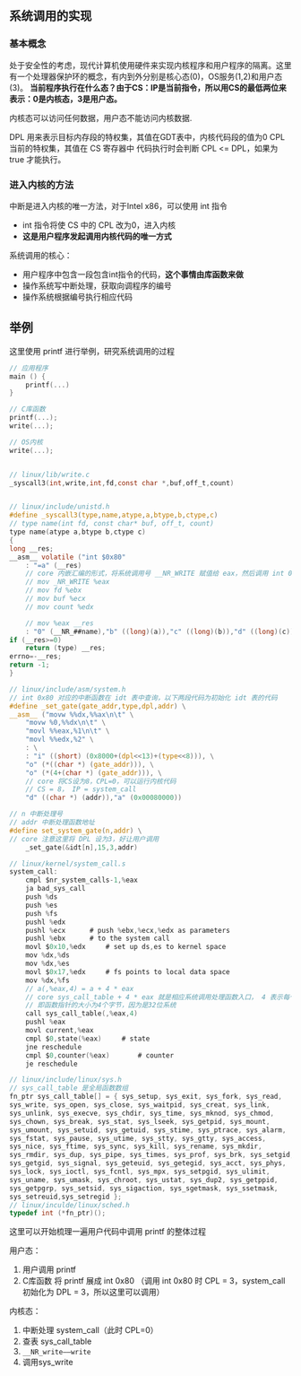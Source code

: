 ## 系统调用的实现
### 基本概念
处于安全性的考虑，现代计算机使用硬件来实现内核程序和用户程序的隔离。这里有一个处理器保护环的概念，有内到外分别是核心态(0)，OS服务(1,2)和用户态(3)。
**当前程序执行在什么态？由于CS：IP是当前指令，所以用CS的最低两位来表示：0是内核态，3是用户态。**

内核态可以访问任何数据，用户态不能访问内核数据.

DPL 用来表示目标内存段的特权集，其值在GDT表中，内核代码段的值为0
CPL 当前的特权集，其值在 CS 寄存器中
代码执行时会判断 CPL <= DPL，如果为 true 才能执行。

### 进入内核的方法
中断是进入内核的唯一方法，对于Intel x86，可以使用 int 指令
- int 指令将使 CS 中的 CPL 改为0，进入内核
- **这是用户程序发起调用内核代码的唯一方式**

系统调用的核心：
- 用户程序中包含一段包含int指令的代码，**这个事情由库函数来做**
- 操作系统写中断处理，获取向调程序的编号
- 操作系统根据编号执行相应代码

## 举例
这里使用 printf 进行举例，研究系统调用的过程
```c
// 应用程序
main () {
	printf(...)
}

// C库函数
printf(...);
write(...);

// OS内核
write(...);


// linux/lib/write.c
_syscall3(int,write,int,fd,const char *,buf,off_t,count)


// linux/include/unistd.h
#define _syscall3(type,name,atype,a,btype,b,ctype,c) 
// type name(int fd, const char* buf, off_t, count)
type name(atype a,btype b,ctype c) 
{ 
long __res; 
__asm__ volatile ("int $0x80" 
	: "=a" (__res) 
	// core 内嵌汇编的形式，将系统调用号 __NR_WRITE 赋值给 eax，然后调用 int 0x80
	// mov _NR_WRITE %eax
	// mov fd %ebx
	// mov buf %ecx
	// mov count %edx

	// mov %eax __res
	: "0" (__NR_##name),"b" ((long)(a)),"c" ((long)(b)),"d" ((long)(c))); 
if (__res>=0) 
	return (type) __res; 
errno=-__res; 
return -1; 
}

// linux/include/asm/system.h
// int 0x80 对应的中断函数在 idt 表中查询，以下两段代码为初始化 idt 表的代码
#define _set_gate(gate_addr,type,dpl,addr) \
__asm__ ("movw %%dx,%%ax\n\t" \
	"movw %0,%%dx\n\t" \
	"movl %%eax,%1\n\t" \
	"movl %%edx,%2" \
	: \
	: "i" ((short) (0x8000+(dpl<<13)+(type<<8))), \
	"o" (*((char *) (gate_addr))), \
	"o" (*(4+(char *) (gate_addr))), \
	// core 将CS设为8，CPL=0，可以运行内核代码
	// CS = 8， IP = system_call
	"d" ((char *) (addr)),"a" (0x00080000))

// n 中断处理号
// addr 中断处理函数地址
#define set_system_gate(n,addr) \
// core 注意这里将 DPL 设为3，好让用户调用
	_set_gate(&idt[n],15,3,addr)

// linux/kernel/system_call.s
system_call:
	cmpl $nr_system_calls-1,%eax
	ja bad_sys_call
	push %ds
	push %es
	push %fs
	pushl %edx
	pushl %ecx		# push %ebx,%ecx,%edx as parameters
	pushl %ebx		# to the system call
	movl $0x10,%edx		# set up ds,es to kernel space
	mov %dx,%ds
	mov %dx,%es
	movl $0x17,%edx		# fs points to local data space
	mov %dx,%fs
	// a(,%eax,4) = a + 4 * eax
	// core sys_call_table + 4 * eax 就是相应系统调用处理函数入口， 4 表示每个系统调用占4个字节，
	// 即函数指针的大小为4个字节，因为是32位系统
	call sys_call_table(,%eax,4) 
	pushl %eax
	movl current,%eax
	cmpl $0,state(%eax)		# state
	jne reschedule
	cmpl $0,counter(%eax)		# counter
	je reschedule

// linux/include/linux/sys.h
// sys_call_table 是全局函数数组
fn_ptr sys_call_table[] = { sys_setup, sys_exit, sys_fork, sys_read,
sys_write, sys_open, sys_close, sys_waitpid, sys_creat, sys_link,
sys_unlink, sys_execve, sys_chdir, sys_time, sys_mknod, sys_chmod,
sys_chown, sys_break, sys_stat, sys_lseek, sys_getpid, sys_mount,
sys_umount, sys_setuid, sys_getuid, sys_stime, sys_ptrace, sys_alarm,
sys_fstat, sys_pause, sys_utime, sys_stty, sys_gtty, sys_access,
sys_nice, sys_ftime, sys_sync, sys_kill, sys_rename, sys_mkdir,
sys_rmdir, sys_dup, sys_pipe, sys_times, sys_prof, sys_brk, sys_setgid,
sys_getgid, sys_signal, sys_geteuid, sys_getegid, sys_acct, sys_phys,
sys_lock, sys_ioctl, sys_fcntl, sys_mpx, sys_setpgid, sys_ulimit,
sys_uname, sys_umask, sys_chroot, sys_ustat, sys_dup2, sys_getppid,
sys_getpgrp, sys_setsid, sys_sigaction, sys_sgetmask, sys_ssetmask,
sys_setreuid,sys_setregid };
// linux/inculde/linux/sched.h
typedef int (*fn_ptr)();
``` 

这里可以开始梳理一遍用户代码中调用 printf 的整体过程

用户态：
1. 用户调用 printf
2. C库函数 将 printf 展成 int 0x80 （调用 int 0x80 时 CPL = 3，system_call 初始化为 DPL = 3，所以这里可以调用）

内核态：
1. 中断处理 system_call（此时 CPL=0）
2. 查表 sys_call_table
3. `__NR_write——write`
4. 调用sys_write